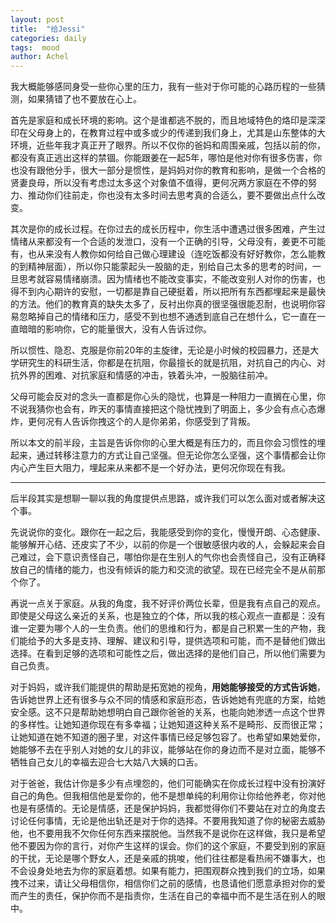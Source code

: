 ```yaml
---
layout: post
title:  "给Jessi"
categories: daily
tags:  mood
author: Achel
---
```


我大概能够感同身受一些你心里的压力，我有一些对于你可能的心路历程的一些猜测，如果猜错了也不要放在心上。

首先是家庭和成长环境的影响。这个是谁都逃不脱的，而且地域特色的烙印是深深印在父母身上的，在教育过程中或多或少的传递到我们身上，尤其是山东整体的大环境，近些年我才真正开了眼界。所以不仅你的爸妈和周围亲戚，包括以前的你，都没有真正逃出这样的禁锢。你能跟姜在一起5年，哪怕是他对你有很多伤害，你也没有跟他分手，很大一部分是惯性，是妈妈对你的教育和影响，是做一个合格的贤妻良母，所以没有考虑过太多这个对象值不值得，更何况两方家庭在不停的努力、推动你们往前走，你也没有太多时间去思考真的合适么，要不要做出点什么改变。

其次是你的成长过程。在你过去的成长历程中，你生活中遭遇过很多困难，产生过情绪从来都没有一个合适的发泄口，没有一个正确的引导，父母没有，姜更不可能有，也从来没有人教你如何给自己做心理建设（连吃饭都没有好好教你，怎么能教的到精神层面），所以你只能蒙起头一股脑的走，别给自己太多的思考的时间，一旦思考就容易情绪崩溃。因为情绪也不能改变事实，不能改变别人对你的伤害，也得不到内心期许的安慰，一切都是靠自己硬挺着，所以把所有东西都埋起来是最快的方法。他们的教育真的缺失太多了，反衬出你真的很坚强很能忍耐，也说明你容易忽略掉自己的情绪和压力，感受不到也想不通透到底自己在想什么，它一直在一直暗暗的影响你，它的能量很大，没有人告诉过你。

所以惯性、隐忍、克服是你前20年的主旋律，无论是小时候的校园暴力，还是大学研究生的科研生活，你都是在抗阻，你最擅长的就是抗阻，对抗自己的内心、对抗外界的困难、对抗家庭和情感的冲击，铁着头冲，一股脑往前冲。

父母可能会反对的念头一直都是你心头的隐忧，也算是一种阻力一直搁在心里，你不说我猜你也会有，昨天的事情直接把这个隐忧拽到了明面上，多少会有点心态爆炸，更何况有人告诉你拽这个的人是你弟弟，你感受到了背叛。

所以本文的前半段，主旨是告诉你你的心里大概是有压力的，而且你会习惯性的埋起来，通过转移注意力的方式让自己坚强。但无论你怎么坚强，这个事情都会让你内心产生巨大阻力，埋起来从来都不是一个好办法，更何况你现在有我。

---

后半段其实是想聊一聊以我的角度提供点思路，或许我们可以怎么面对或者解决这个事。

先说说你的变化。跟你在一起之后，我能感受到你的变化，慢慢开朗、心态健康、能够解开心结、还皮实了不少，以前的你是一个很敏感很内收的人，会躲起来会自己难过，会下意识责怪自己，哪怕你是在生别人的气你也会责怪自己，没有正确释放自己的情绪的能力，也没有倾诉的能力和交流的欲望。现在已经完全不是从前那个你了。

再说一点关于家庭。从我的角度，我不好评价两位长辈，但是我有点自己的观点。即使是父母这么亲近的关系，也是独立的个体，所以我的核心观点一直都是：没有谁一定要为哪个人的一生负责。他们的思维和行为，都是自己积累一生的产物，我们能给予的大多是支持、理解、建议和引导，提供选项和可能，而不是替他们做出选择。在看到足够的选项和可能性之后，做出选择的是他们自己，所以他们需要为自己负责。

对于妈妈，或许我们能提供的帮助是拓宽她的视角，**用她能够接受的方式告诉她**，告诉她世界上还有很多与众不同的情感和家庭形态，告诉她她有兜底的方案，给她安全感。这不只是帮助她想明白自己跟你爸爸的关系，也能向她渗透一点这个世界的多样性。让她知道你现在有多幸福；让她知道这种关系不是畸形、反而很正常；让她知道在她不知道的圈子里，对这件事情已经足够包容了。也希望如果她爱你，她能够不去在乎别人对她的女儿的非议，能够站在你的身边而不是对立面，能够不牺牲自己女儿的幸福去迎合七大姑八大姨的口舌。

对于爸爸，我估计你是多少有点埋怨的，他们可能确实在你成长过程中没有扮演好自己的角色。但我相信他是爱你的，他不是想单纯的利用你让你给他养老，你对他也是有感情的。无论是情感，还是保护妈妈，我都觉得你们不要站在对立的角度去讨论任何事情，无论是他出轨还是对于你的选择。不要用我知道了你的秘密去威胁他，也不要用我不欠你任何东西来摆脱他。当然我不是说你在这样做，我只是希望他不要因为你的言行，对你产生这样的误会。你们的这个家庭，不要受到别的家庭的干扰，无论是哪个野女人，还是亲戚的挑唆，他们往往都是看热闹不嫌事大，也不会设身处地去为你的家庭着想。如果有能力，把围观群众拽到我们的立场，如果拽不过来，请让父母相信你，相信你们之前的感情，也恳请他们愿意承担对你的爱而产生的责任，保护你而不是指责你，生活在自己的幸福中而不是生活在别人的眼中。
